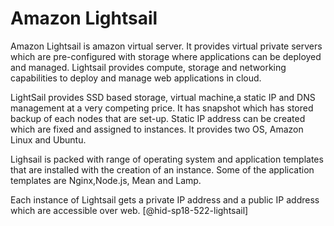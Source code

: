 Amazon Lightsail
================

Amazon Lightsail is amazon virtual server. It provides virtual private
servers which are pre-configured with storage where applications can be
deployed and managed. Lightsail provides compute, storage and networking
capabilities to deploy and manage web applications in cloud.

LightSail provides SSD based storage, virtual machine,a static IP and
DNS management at a very competing price. It has snapshot which has
stored backup of each nodes that are set-up. Static IP address can be
created which are fixed and assigned to instances. It provides two OS,
Amazon Linux and Ubuntu.

Lighsail is packed with range of operating system and application
templates that are installed with the creation of an instance. Some of
the application templates are Nginx,Node.js, Mean and Lamp.

Each instance of Lightsail gets a private IP address and a public IP
address which are accessible over web. [@hid-sp18-522-lightsail]
